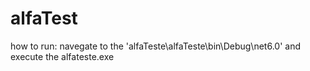 # alfaTest

 how to run:
navegate to the 'alfaTeste\alfaTeste\bin\Debug\net6.0' and execute the alfateste.exe
